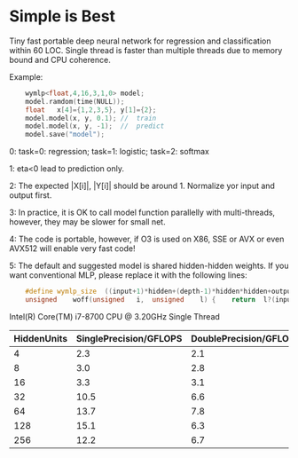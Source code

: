 # Simple is Best
Tiny fast portable deep neural network for regression and classification within 60 LOC. Single thread is faster than multiple threads due to memory bound and CPU coherence.

Example:
```C++
	wymlp<float,4,16,3,1,0>	model;	
	model.ramdom(time(NULL));
	float	x[4]={1,2,3,5},	y[1]={2};
	model.model(x, y, 0.1);	//	train
	model.model(x, y, -1);	//	predict
	model.save("model");
```

0:	task=0: regression; task=1: logistic;	task=2:	softmax

1:	eta<0 lead to prediction only.

2:	The expected |X[i]|, |Y[i]| should be around 1. Normalize yor input and output first.

3:	In practice, it is OK to call model function parallelly with multi-threads, however, they may be slower for small net.

4:	The code is portable, however, if O3 is used on X86, SSE or AVX or even AVX512 will enable very fast code!

5:	The default and suggested model is shared hidden-hidden weights. If you want conventional MLP, please replace it with the following lines:
```C++
	#define	wymlp_size	((input+1)*hidden+(depth-1)*hidden*hidden+output*hidden)
	unsigned	woff(unsigned	i,	unsigned	l) {	return	l?(input+1)*hidden+(l-1)*hidden*hidden+i*hidden:i*hidden;	}
```

Intel(R) Core(TM) i7-8700 CPU @ 3.20GHz Single Thread

|HiddenUnits|	SinglePrecision/GFLOPS	|DoublePrecision/GFLOPS|
|----|----|----|
|4|	2.3| 	2.1 |
|8|	3.0|	2.8 |
|16|	3.3| 	3.1 |
|32|	10.5| 	6.6 |
|64|	13.7| 	7.8 |
|128|	15.1| 	6.3 |
|256|	12.2| 	6.7 |
